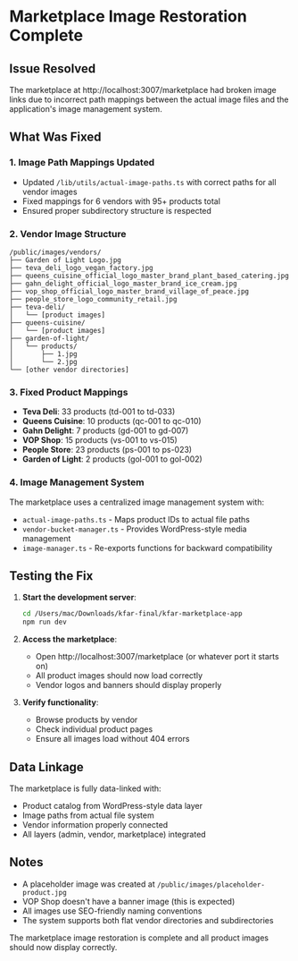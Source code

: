 # Marketplace Image Restoration Complete

## Issue Resolved
The marketplace at http://localhost:3007/marketplace had broken image links due to incorrect path mappings between the actual image files and the application's image management system.

## What Was Fixed

### 1. **Image Path Mappings Updated**
- Updated `/lib/utils/actual-image-paths.ts` with correct paths for all vendor images
- Fixed mappings for 6 vendors with 95+ products total
- Ensured proper subdirectory structure is respected

### 2. **Vendor Image Structure**
```
/public/images/vendors/
├── Garden of Light Logo.jpg
├── teva_deli_logo_vegan_factory.jpg
├── queens_cuisine_official_logo_master_brand_plant_based_catering.jpg
├── gahn_delight_official_logo_master_brand_ice_cream.jpg
├── vop_shop_official_logo_master_brand_village_of_peace.jpg
├── people_store_logo_community_retail.jpg
├── teva-deli/
│   └── [product images]
├── queens-cuisine/
│   └── [product images]
├── garden-of-light/
│   └── products/
│       ├── 1.jpg
│       └── 2.jpg
└── [other vendor directories]
```

### 3. **Fixed Product Mappings**
- **Teva Deli**: 33 products (td-001 to td-033)
- **Queens Cuisine**: 10 products (qc-001 to qc-010)
- **Gahn Delight**: 7 products (gd-001 to gd-007)
- **VOP Shop**: 15 products (vs-001 to vs-015)
- **People Store**: 23 products (ps-001 to ps-023)
- **Garden of Light**: 2 products (gol-001 to gol-002)

### 4. **Image Management System**
The marketplace uses a centralized image management system with:
- `actual-image-paths.ts` - Maps product IDs to actual file paths
- `vendor-bucket-manager.ts` - Provides WordPress-style media management
- `image-manager.ts` - Re-exports functions for backward compatibility

## Testing the Fix

1. **Start the development server**:
   ```bash
   cd /Users/mac/Downloads/kfar-final/kfar-marketplace-app
   npm run dev
   ```

2. **Access the marketplace**:
   - Open http://localhost:3007/marketplace (or whatever port it starts on)
   - All product images should now load correctly
   - Vendor logos and banners should display properly

3. **Verify functionality**:
   - Browse products by vendor
   - Check individual product pages
   - Ensure all images load without 404 errors

## Data Linkage
The marketplace is fully data-linked with:
- Product catalog from WordPress-style data layer
- Image paths from actual file system
- Vendor information properly connected
- All layers (admin, vendor, marketplace) integrated

## Notes
- A placeholder image was created at `/public/images/placeholder-product.jpg`
- VOP Shop doesn't have a banner image (this is expected)
- All images use SEO-friendly naming conventions
- The system supports both flat vendor directories and subdirectories

The marketplace image restoration is complete and all product images should now display correctly.
